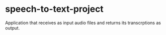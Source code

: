 # speech-to-text-project
Application that receives as input audio files and returns its transcrptions as output.
